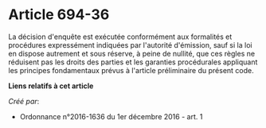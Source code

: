# Article 694-36

La décision d'enquête est exécutée conformément aux formalités et  procédures expressément indiquées par l'autorité
d'émission, sauf si la  loi en dispose autrement et sous réserve, à peine de nullité, que ces  règles ne réduisent pas les
droits des parties et les garanties  procédurales appliquant les principes fondamentaux prévus à l'article  préliminaire du
présent code.

**Liens relatifs à cet article**

_Créé par_:

  - Ordonnance n°2016-1636 du 1er décembre 2016 - art. 1
